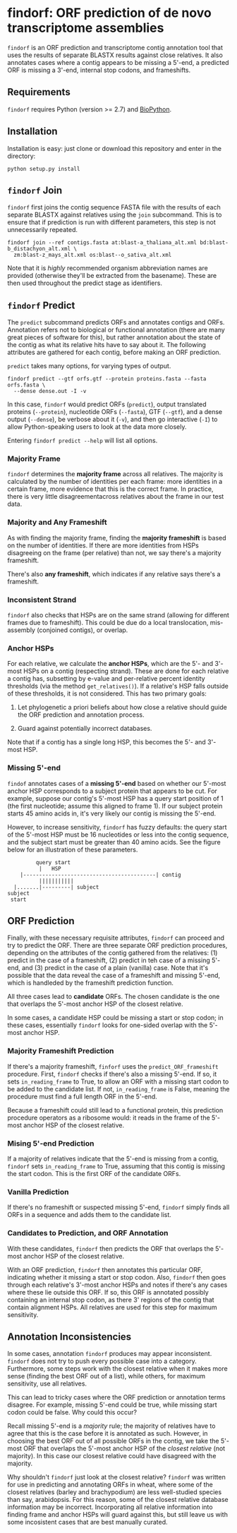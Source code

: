 # findorf: ORF prediction of de novo transcriptome assemblies

`findorf` is an ORF prediction and transcriptome contig annotation
tool that uses the results of separate BLASTX results against close
relatives. It also annotates cases where a contig appears to be
missing a 5'-end, a predicted ORF is missing a 3'-end, internal stop
codons, and frameshifts.

## Requirements

`findorf` requires Python (version >= 2.7) and
[BioPython](http://biopython.org).

## Installation

Installation is easy: just clone or download this repository and enter
in the directory:

    python setup.py install

## `findorf` Join

`findorf` first joins the contig sequence FASTA file with the results
of each separate BLASTX against relatives using the `join`
subcommand. This is to ensure that if prediction is run with different
parameters, this step is not unnecessarily repeated.

    findorf join --ref contigs.fasta at:blast-a_thaliana_alt.xml bd:blast-b_distachyon_alt.xml \
      zm:blast-z_mays_alt.xml os:blast--o_sativa_alt.xml

Note that it is *highly* recommended organism abbreviation names are
provided (otherwise they'll be extracted from the basename). These are
then used throughout the predict stage as identifiers.

## `findorf` Predict

The `predict` subcommand predicts ORFs and annotates contigs and
ORFs. Annotation refers not to biological or functional annotation
(there are many great pieces of software for this), but rather
annotation about the state of the contig as what its relative hits
have to say about it. The following attributes are gathered for each
contig, before making an ORF prediction.

`predict` takes many options, for varying types of output.

    findorf predict --gtf orfs.gtf --protein proteins.fasta --fasta orfs.fasta \
      --dense dense.out -I -v

In this case, `findorf` would predict ORFs (`predict`), output
translated proteins (`--protein`), nucleotide ORFs (`--fasta`), GTF
(`--gtf`), and a dense output (`--dense`), be verbose about it (`-v`),
and then go interactive (`-I`) to allow Python-speaking users to look
at the data more closely.

Entering `findorf predict --help` will list all options.

### Majority Frame

`findorf` determines the **majority frame** across all relatives. The
majority is calculated by the number of identities per each frame:
more identities in a certain frame, more evidence that this is the
correct frame. In practice, there is very little disagreementacross
relatives about the frame in our test data.

### Majority and Any Frameshift

As with finding the majority frame, finding the **majority
frameshift** is based on the number of identities. If there are more
identities from HSPs disagreeing on the frame (per relative) than not,
we say there's a majority frameshift.

There's also **any frameshift**, which indicates if any relative says
there's a frameshift.

### Inconsistent Strand

`findorf` also checks that HSPs are on the same strand (allowing for
different frames due to frameshift). This could be due do a local
translocation, mis-assembly (conjoined contigs), or overlap.

### Anchor HSPs

For each relative, we calculate the **anchor HSPs**, which are the 5'-
and 3'-most HSPs on a contig (respecting strand). These are done for
each relative a contig has, subsetting by e-value and per-relative
percent identity thresholds (via the method `get_relatives()`). If a
relative's HSP falls outside of these thresholds, it is not
considered. This has two primary goals:

1. Let phylogenetic a priori beliefs about how close a relative should
guide the ORF prediction and annotation process.

2. Guard against potentially incorrect databases.

Note that if a contig has a single long HSP, this becomes the 5'- and
3'-most HSP.

### Missing 5'-end

`findof` annotates cases of a **missing 5'-end** based on whether our
5'-most anchor HSP corresponds to a subject protein that appears to be
cut. For example, suppose our contig's 5'-most HSP has a query start
position of 1 (the first nucleotide; assume this aligned to frame
1). If our subject protein starts 45 amino acids in, it's very likely
our contig is missing the 5'-end.

However, to increase sensitivity, `findorf` has fuzzy defaults: the
query start of the 5'-most HSP must be 16 nucleotides or less into the
contig sequence, and the subject start must be greater than 40 amino
acids. See the figure below for an illustration of these parameters.

          
             query start
              |   HSP
        |------------------------------------------| contig
              |||||||||||
      |.......|---------| subject
    subject
     start
        

## ORF Prediction

Finally, with these necessary requisite attributes, `findorf` can
proceed and try to predict the ORF. There are three separate ORF
prediction procedures, depending on the attributes of the contig
gathered from the relatives: (1) predict in the case of a frameshift,
(2) predict in teh case of a missing 5'-end, and (3) predict in the
case of a plain (vanilla) case. Note that it's possible that the data
reveal the case of a frameshift and missing 5'-end, which is handleded
by the frameshift prediction function.

All three cases lead to **candidate** ORFs. The chosen candidate is
the one that overlaps the 5'-most anchor HSP of the closest relative.

In some cases, a candidate HSP could be missing a start or stop codon;
in these cases, essentially `findorf` looks for one-sided overlap with
the 5'-most anchor HSP.

### Majority Frameshift Prediction

If there's a majority frameshift, `finforf` uses the
`predict_ORF_frameshift` procedure. First, `findorf` checks if there's
also a missing 5'-end. If so, it sets `in_reading_frame` to True, to
allow an ORF with a missing start codon to be added to the candidate
list. If not, `in_reading_frame` is False, meaning the procedure must
find a full length ORF in the 5'-end.

Because a frameshift could still lead to a functional protein, this
prediction procedure operators as a ribosome would: it reads in the
frame of the 5'-most anchor HSP of the closest relative.

### Mising 5'-end Prediction

If a majority of relatives indicate that the 5'-end is missing from a
contig, `findorf` sets `in_reading_frame` to True, assuming that this
contig is missing the start codon. This is the first ORF of the
candidate ORFs.

### Vanilla Prediction

If there's no frameshift or suspected missing 5'-end, `findorf` simply
finds all ORFs in a sequence and adds them to the candidate list.

### Candidates to Prediction, and ORF Annotation

With these candidates, `findorf` then predicts the ORF that overlaps
the 5'-most anchor HSP of the closest relative.

With an ORF prediction, `findorf` then annotates this particular ORF,
indicating whether it missing a start or stop codon. Also, `findorf`
then goes through each relative's 3'-most anchor HSPs and notes if
there's any cases where these lie outside this ORF. If so, this ORF is
annotated possibly containing an internal stop codon, as there 3'
regions of the contig that contain alignment HSPs. All relatives are
used for this step for maximum sensitivity.

## Annotation Inconsistencies 

In some cases, annotation `findorf` produces may appear
inconsistent. `findorf` does not try to push every possible case into
a category. Furthermore, some steps work with the closest relative
when it makes more sense (finding the best ORF out of a list), while
others, for maximum sensitivity, use all relatives.

This can lead to tricky cases where the ORF prediction or annotation
terms disagree. For example, missing 5'-end could be true, while
missing start codon could be false. Why could this occur?

Recall missing 5'-end is a *majority* rule; the majority of relatives
have to agree that this is the case before it is annotated as
such. However, in choosing the best ORF out of all possible ORFs in
the contig, we take the 5'-most ORF that overlaps the 5'-most anchor
HSP of the *closest relative* (not majority). In this case our closest
relative could have disagreed with the majority.

Why shouldn't `findorf` just look at the closest relative? `findorf`
was written for use in predicting and annotating ORFs in wheat, where
some of the closest relatives (barley and brachypodium) are less
well-studied species than say, arabidopsis. For this reason, some of
the closest relative database information may be
incorrect. Incorporating all relative information into finding frame
and anchor HSPs will guard against this, but still leave us with some
incosistent cases that are best manually curated.